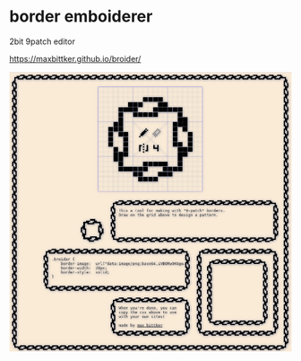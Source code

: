 # border emboiderer

2bit 9patch editor

https://maxbittker.github.io/broider/

![img0](assets/screenshot.png)
